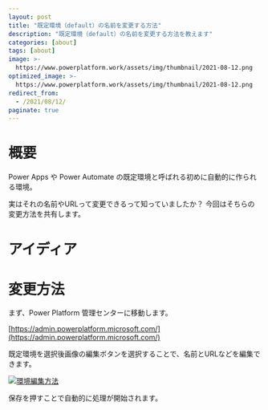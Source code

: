 ```yaml
---
layout: post
title: "既定環境（default）の名前を変更する方法"
description: "既定環境（default）の名前を変更する方法を教えます"
categories: [about]
tags: [about]
image: >-
  https://www.powerplatform.work/assets/img/thumbnail/2021-08-12.png
optimized_image: >-
  https://www.powerplatform.work/assets/img/thumbnail/2021-08-12.png
redirect_from:
  - /2021/08/12/
paginate: true
---
```


# 概要

Power Apps や Power Automate の既定環境と呼ばれる初めに自動的に作られる環境。

実はそれの名前やURLって変更できるって知っていましたか？
今回はそちらの変更方法を共有します。

# アイディア

# 変更方法

まず、Power Platform 管理センターに移動します。

[https://admin.powerplatform.microsoft.com/](https://admin.powerplatform.microsoft.com/)

既定環境を選択後画像の編集ボタンを選択することで、名前とURLなどを編集できます。

<a class="post-image" href="/assets/blogpost/2021/2021-08-12.png">
<img itemprop="image" data-src="/assets/blogpost/2021/2021-08-12.png" src="/assets/blogpost/2021/2021-08-12.png" alt="環境編集方法" />
</a>
<br>

保存を押すことで自動的に処理が開始されます。



